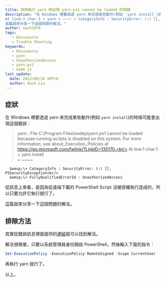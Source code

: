 ```yaml
---
title: 排除執行 yarn 時出現 yarn.ps1 cannot be loaded 的問題
description: "在 Windows 裡要透過 yarn 來完成某些動作(例如 `yarn install`)的時候可能會出現這個錯誤：yarn : File C:\\Program Files\\nodejs\\yarn.ps1 cannot be loaded because running scripts is disabled on this system. For more information, see about_Execution_Policies at https://go.microsoft.com/fwlink/?LinkID=135170.
At line:1 char:1 + yarn + ~~~~ + CategoryInfo : SecurityError: (:) [], PSSecurityException + FullyQualifiedErrorId : UnauthorizedAccess
這篇就來分享一下這個問題的解法。"
author: ouch1978
tags: 
   - Docusaurus
   - Trouble Shooting
keywords: 
   - Docusaurus
   - yarn
   - UnauthorizedAccess
   - yarn.ps1
   - node.js
last_update:
  date: 2022/08/26 GMT+8
  author: Ouch Liu
---
```


## 症狀

在 Windows 裡要透過 yarn 來完成某些動作(例如 `yarn install`)的時候可能會出現這個錯誤：

> yarn : File C:\Program Files\nodejs\yarn.ps1 cannot be loaded because running scripts is disabled on this system. For more information, see about_Execution_Policies at https://go.microsoft.com/fwlink/?LinkID=135170.<br/>
> At line:1 char:1<br/>
> \+ yarn install<br/>
> \+ \~~~~<br/>

      &emsp;\+ CategoryInfo : SecurityError: (:) [], PSSecurityException<br/>
      &emsp;\+ FullyQualifiedErrorId : UnauthorizedAccess

從訊息上來看，是因為從遠端下載的 PowerShell Script 沒被授權執行造成的，所以只要允許它執行就行了。

這篇就來分享一下這個問題的解法。

## 排除方法

其實從錯誤訊息裡面提供的[連結](https://go.microsoft.com/fwlink/?LinkID=135170 "About Execution Policies")就可以找到解法。

解法很簡單，只要以系統管理員身份開啟 PowerShell，然後輸入下面的指令：

```powershell
Set-ExecutionPolicy -ExecutionPolicy RemoteSigned -Scope CurrentUser
```

再執行 yarn 就行了。

以上。

